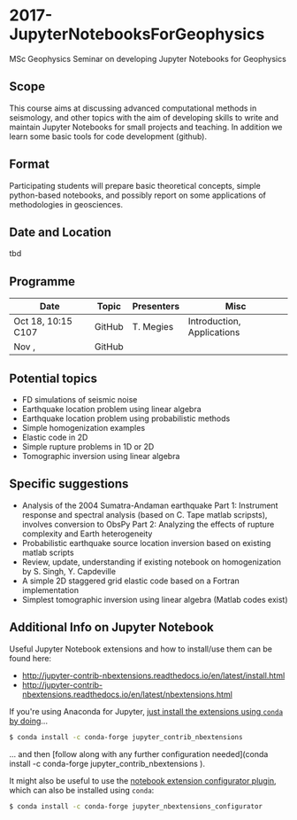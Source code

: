 # 2017-JupyterNotebooksForGeophysics
MSc Geophysics Seminar on developing Jupyter Notebooks for Geophysics 


## Scope
This course aims at discussing advanced computational methods in seismology, and other topics with the aim of developing skills to write and maintain Jupyter Notebooks for small projects and teaching. In addition we learn some basic tools for code development (github). 

## Format
Participating students will prepare basic theoretical concepts, simple python-based notebooks, and possibly report on some applications of methodologies in geosciences.

## Date and Location
tbd

## Programme

| Date  |   Topic |  Presenters |   Misc |  
|---|---|---|---|
| Oct  18, 10:15 C107|  GitHub |  T. Megies | Introduction, Applications |
| Nov  , |  GitHub |   |  |


## Potential topics

* FD simulations of seismic noise
* Earthquake location problem using linear algebra
* Earthquake location problem using probabilistic methods
* Simple homogenization examples
* Elastic code in 2D
* Simple rupture problems in 1D or 2D
* Tomographic inversion using linear algebra

## Specific suggestions

* Analysis of the 2004 Sumatra-Andaman earthquake
Part 1: Instrument response and spectral analysis (based on C. Tape matlab scripsts), involves conversion to ObsPy
Part 2: Analyzing the effects of rupture complexity and Earth heterogeneity
* Probabilistic earthquake source location inversion based on existing matlab scripts
* Review, update, understanding if existing notebook on homogenization by S. Singh, Y. Capdeville
* A simple 2D staggered grid elastic code based on a Fortran implementation
* Simplest tomographic inversion using linear algebra (Matlab codes exist)

## Additional Info on Jupyter Notebook

Useful Jupyter Notebook extensions and how to install/use them can be found here:
 * http://jupyter-contrib-nbextensions.readthedocs.io/en/latest/install.html
 * http://jupyter-contrib-nbextensions.readthedocs.io/en/latest/nbextensions.html

If you're using Anaconda for Jupyter, [just install the extensions using `conda` by doing](https://anaconda.org/conda-forge/jupyter_contrib_nbextensions)...

```bash
$ conda install -c conda-forge jupyter_contrib_nbextensions
```
... and then [follow along with any further configuration needed](conda install -c conda-forge jupyter_contrib_nbextensions ).

It might also be useful to use the [notebook extension configurator plugin](https://github.com/Jupyter-contrib/jupyter_nbextensions_configurator/blob/master/README.md), which can also be installed using `conda`:

```bash
$ conda install -c conda-forge jupyter_nbextensions_configurator
```
